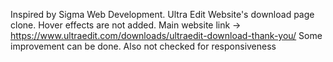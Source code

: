 Inspired by Sigma Web Development. Ultra Edit Website's download page clone. Hover effects are not added. Main website link -> https://www.ultraedit.com/downloads/ultraedit-download-thank-you/ Some improvement can be done. Also not checked for responsiveness
